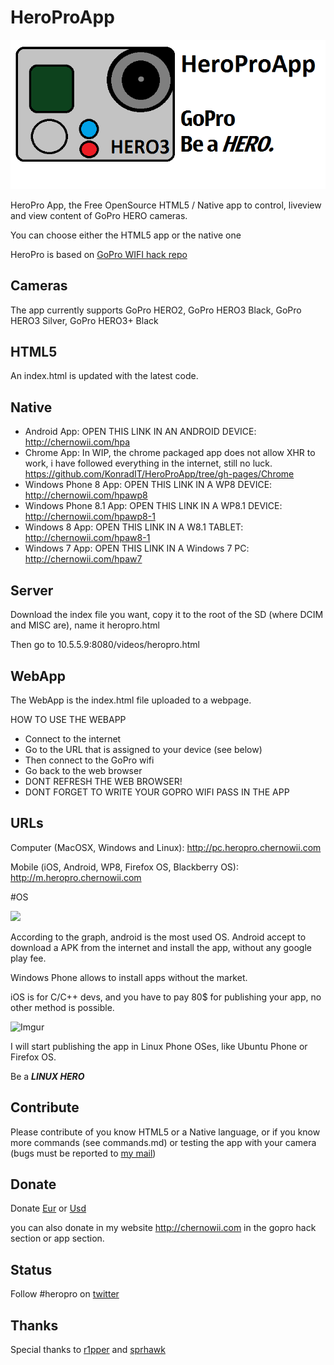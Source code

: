 HeroProApp
==========

![HeroProApp.GoPro.HERO](images/heroproapplogo-tilelarge.png)

HeroPro App, the Free OpenSource HTML5 / Native app to control, liveview and view content of GoPro HERO cameras.

You can choose either the HTML5 app or the native one 

HeroPro is based on [GoPro WIFI hack repo](https://github.com/KonradIT/goprowifihack)


Cameras
--------

The app currently supports GoPro HERO2, GoPro HERO3 Black, GoPro HERO3 Silver, GoPro HERO3+ Black

HTML5
------

An index.html is updated with the latest code.

Native
-------

* Android App: OPEN THIS LINK IN AN ANDROID DEVICE: http://chernowii.com/hpa
* Chrome App: In WIP, the chrome packaged app does not allow XHR to work, i have followed everything in the internet, still no luck. https://github.com/KonradIT/HeroProApp/tree/gh-pages/Chrome
* Windows Phone 8 App: OPEN THIS LINK IN A WP8 DEVICE: http://chernowii.com/hpawp8
* Windows Phone 8.1 App: OPEN THIS LINK IN A WP8.1 DEVICE: http://chernowii.com/hpawp8-1
* Windows 8 App: OPEN THIS LINK IN A W8.1 TABLET: http://chernowii.com/hpaw8-1
* Windows 7 App: OPEN THIS LINK IN A Windows 7 PC: http://chernowii.com/hpaw7

Server
------

Download the index file you want, copy it to the root of the SD (where DCIM and MISC are), name it heropro.html

Then go to 10.5.5.9:8080/videos/heropro.html

WebApp
------
The WebApp is the index.html file uploaded to a webpage.

HOW TO USE THE WEBAPP

* Connect to the internet
* Go to the URL that is assigned to your device (see below)
* Then connect to the GoPro wifi
* Go back to the web browser
* DONT REFRESH THE WEB BROWSER!
* DONT FORGET TO WRITE YOUR GOPRO WIFI PASS IN THE APP

URLs
----

Computer (MacOSX, Windows and Linux): http://pc.heropro.chernowii.com

Mobile (iOS, Android, WP8, Firefox OS, Blackberry OS): http://m.heropro.chernowii.com

#OS

![](http://upload.wikimedia.org/wikipedia/commons/8/83/World_Wide_Smartphone_Sales.png)

According to the graph, android is the most used OS. Android accept to download a APK from the internet and install the app, without any google play fee.

Windows Phone allows to install apps without the market.

iOS is for C/C++ devs, and you have to pay 80$ for publishing your app, no other method is possible.

![Imgur](http://i.imgur.com/sueBe74.png)

I will start publishing the app in Linux Phone OSes, like Ubuntu Phone or Firefox OS.

Be a ***LINUX HERO***

Contribute
-----------

Please contribute of you know HTML5 or a Native language, or if you know more commands (see commands.md) or testing the app with your camera (bugs must be reported to [my mail](mailto:mail@chernowii.com))

Donate
------

Donate [Eur](https://www.paypal.com/us/cgi-bin/webscr?cmd=_flow&SESSION=xzvRRl1F77J6j1KZ6rDfWOFg1FGXikvhFAOZsvyuYEvRwrcKHF2OSnrh-iK&dispatch=5885d80a13c0db1f8e263663d3faee8def8934b92a630e40b7fef61ab7e9fe63) or [Usd](https://www.paypal.com/us/cgi-bin/webscr?cmd=_flow&SESSION=Tshee-GpFUZlApx4t09KN5o12D5XQbapLvF_2fCoPacE1SOZ81J5RxGXI9K&dispatch=5885d80a13c0db1f8e263663d3faee8def8934b92a630e40b7fef61ab7e9fe63)

you can also donate in my website http://chernowii.com in the gopro hack section or app section.

Status
------

Follow #heropro on [twitter](https://twitter.com/search?q=%23heropro&src=typd&f=realtime)

Thanks
-------

Special thanks to [r1pper](http://github.com/r1pper) and [sprhawk](http://github.com/sprhawk)
